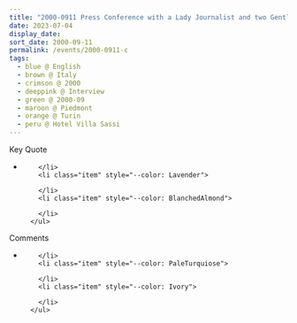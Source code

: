 ```yaml
---
title: "2000-0911 Press Conference with a Lady Journalist and two Gentleman Journalists, Hotel Villa Sassi, Strada Al Traforo di Pino 47, Turin, Piedmont, Italy"
date: 2023-07-04
display_date: 
sort_date: 2000-09-11
permalink: /events/2000-0911-c
tags:
  - blue @ English
  - brown @ Italy
  - crimson @ 2000
  - deeppink @ Interview
  - green @ 2000-09
  - maroon @ Piedmont
  - orange @ Turin
  - peru @ Hotel Villa Sassi
---
```


<div class="main">
  <div class="wave-list">
    <div class="title">
      <div class="text" style="--color: green">
        Key Quote
      </div>
    </div>
    <ul class="list">
        <li class="item" data-color-BlanchedAlmond>
          
        </li>
        <li class="item" style="--color: Lavender">
          
        </li>
        <li class="item" style="--color: BlanchedAlmond">
        
        </li>
      </ul>
  </div>
</div>

<div class="main">
  <div class="wave-list">
    <div class="title">
      <div class="text" style="--color: green">
        Comments
      </div>
    </div>
    <ul class="list">
        <li class="item" data-color-Ivory>
         
        </li>
        <li class="item" style="--color: PaleTurquiose">
          
        </li>
        <li class="item" style="--color: Ivory">
         
        </li>
      </ul>
  </div>
</div>